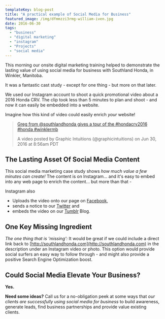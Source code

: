 ```yaml
---
templateKey: blog-post
title: "A practical example of Social Media for Business"
featured_image: /img/dfmmzzi3rmg-william-iven.jpg
date: 2016-06-30
tags:
  - "business"
  - "digital marketing"
  - "instagram"
  - "Projects"
  - "social media"
---
```


This morning our onsite digital marketing training helped to demonstrate the lasting value of using social media for business with Southland Honda, in Winkler, Manitoba.

It was a fantastic cast study - except for one thing - but more on that later.

We used our Instagram account to shoot a quick promotional video about a 2016 Honda CRV. The clip took less than 5 minutes to plan and shoot - and now it can easily be embedded into a website.

Imagine how this kind of video could easily enrich _your_ website!

> [Greg from @southlandhonda gives a tour of the #hondacrv2016 #honda #winklermb](https://www.instagram.com/p/BHSNEzWhvFG/)
> 
> A video posted by Graphic Intuitions (@graphicintuitions) on Jun 30, 2016 at 8:56am PDT

The Lasting Asset Of Social Media Content
-----------------------------------------

This social media marketing case study shows _how much value a few minutes can create!_ The content is on Instagram... and it's easy to embed into any web page to enrich the content... but more than that -

Instagram also

*   Uploads the video onto our page on [Facebook](https://www.facebook.com/GraphicIntuitions/videos/1031226703599492/),
*   sends a notice to our [Twitter](https://twitter.com/GIntuitions/status/748545845755146241) and
*   embeds the video on our [Tumblr](http://graphicintuitions.tumblr.com/post/146708237640/greg-from-southlandhonda-gives-a-tour-of-the) Blog.

One Key Missing Ingredient
--------------------------

_The one thing that is 'missing':_ It would be great if we could include a direct link back to [http://southlandhonda.com](http://southlandhonda.com) in the description under an Instagram video or photo. This option would provide social surfers an easy way to follow through - and might also provide a positive Search Engine Optimization boost.

Could Social Media Elevate Your Business?
-----------------------------------------

**Yes.**

**Need some ideas?** Call us for a no-obligation peek at some ways that _our clients are successfully using social media for business_ to build awareness, generate leads, find business partnerships and provide value existing clients.